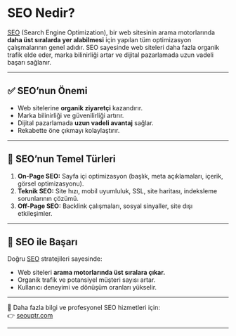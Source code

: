 # SEO Nedir?  

[SEO](https://seouptr.com) (Search Engine Optimization), bir web sitesinin arama motorlarında **daha üst sıralarda yer alabilmesi** için yapılan tüm optimizasyon çalışmalarının genel adıdır. SEO sayesinde web siteleri daha fazla organik trafik elde eder, marka bilinirliği artar ve dijital pazarlamada uzun vadeli başarı sağlanır.  

---

## ✅ SEO’nun Önemi  
- Web sitelerine **organik ziyaretçi** kazandırır.  
- Marka bilinirliği ve güvenilirliği artırır.  
- Dijital pazarlamada **uzun vadeli avantaj** sağlar.  
- Rekabette öne çıkmayı kolaylaştırır.  

---

## 🔑 SEO’nun Temel Türleri  
1. **On-Page SEO:** Sayfa içi optimizasyon (başlık, meta açıklamaları, içerik, görsel optimizasyonu).  
2. **Teknik SEO:** Site hızı, mobil uyumluluk, SSL, site haritası, indeksleme sorunlarının çözümü.  
3. **Off-Page SEO:** Backlink çalışmaları, sosyal sinyaller, site dışı etkileşimler.  

---

## 🚀 SEO ile Başarı  
Doğru [SEO](https://seouptr.com) stratejileri sayesinde:  
- Web siteleri **arama motorlarında üst sıralara çıkar.**  
- Organik trafik ve potansiyel müşteri sayısı artar.  
- Kullanıcı deneyimi ve dönüşüm oranları yükselir.  

---

🔗 Daha fazla bilgi ve profesyonel SEO hizmetleri için:  
👉 [seouptr.com](https://seouptr.com)  



---

